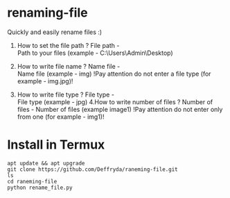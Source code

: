 # renaming-file
Quickly and easily rename files :)

1. How to set the file path ?
File path -    
Path to your files (example - C:\Users\Admin\Desktop)

2. How to write file name ?
Name file -    
Name file (example - img)    !Pay attention do not enter a file type (for example - img.jpg)!

3. How to write file type ?
File type -      
File type (example - jpg)
4.How to write number of files ?
Number of files - 
Number of files (example image1)      !Pay attention do not enter only from one (for example - img1)!

# Install in Termux
```
apt update && apt upgrade
git clone https://github.com/Deffryda/raneming-file.git
ls
cd raneming-file
python rename_file.py
```
